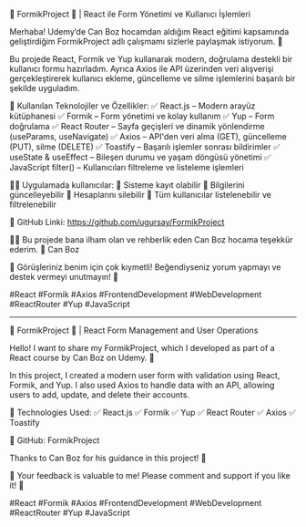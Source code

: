🚀 FormikProject 📝 | React ile Form Yönetimi ve Kullanıcı İşlemleri

Merhaba!
Udemy’de Can Boz hocamdan aldığım React eğitimi kapsamında geliştirdiğim FormikProject adlı çalışmamı sizlerle paylaşmak istiyorum. 🎉

Bu projede React, Formik ve Yup kullanarak modern, doğrulama destekli bir kullanıcı formu hazırladım. Ayrıca Axios ile API üzerinden veri alışverişi gerçekleştirerek kullanıcı ekleme, güncelleme ve silme işlemlerini başarılı bir şekilde uyguladım.

📌 Kullanılan Teknolojiler ve Özellikler:
✅ React.js – Modern arayüz kütüphanesi
✅ Formik – Form yönetimi ve kolay kullanım
✅ Yup – Form doğrulama
✅ React Router – Sayfa geçişleri ve dinamik yönlendirme (useParams, useNavigate)
✅ Axios – API'den veri alma (GET), güncelleme (PUT), silme (DELETE)
✅ Toastify – Başarılı işlemler sonrası bildirimler
✅ useState & useEffect – Bileşen durumu ve yaşam döngüsü yönetimi
✅ JavaScript filter() – Kullanıcıları filtreleme ve listeleme işlemleri

👨‍💻 Uygulamada kullanıcılar:
🔹 Sisteme kayıt olabilir
🔹 Bilgilerini güncelleyebilir
🔹 Hesaplarını silebilir
🔹 Tüm kullanıcılar listelenebilir ve filtrelenebilir

🔗 GitHub Linki: https://github.com/ugursay/FormikProject

👨‍🏫 Bu projede bana ilham olan ve rehberlik eden Can Boz hocama teşekkür ederim. 🙏
Can Boz

💬 Görüşleriniz benim için çok kıymetli! Beğendiyseniz yorum yapmayı ve destek vermeyi unutmayın! 🚀

#React #Formik #Axios #FrontendDevelopment #WebDevelopment #ReactRouter #Yup #JavaScript

---

🚀 FormikProject 📝 | React Form Management and User Operations

Hello!
I want to share my FormikProject, which I developed as part of a React course by Can Boz on Udemy. 🎉

In this project, I created a modern user form with validation using React, Formik, and Yup. I also used Axios to handle data with an API, allowing users to add, update, and delete their accounts.

📌 Technologies Used:
✅ React.js
✅ Formik
✅ Yup
✅ React Router
✅ Axios
✅ Toastify

🔗 GitHub: FormikProject

Thanks to Can Boz for his guidance in this project! 🙏

💬 Your feedback is valuable to me! Please comment and support if you like it! 🚀

#React #Formik #Axios #FrontendDevelopment #WebDevelopment #ReactRouter #Yup #JavaScript
